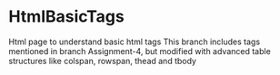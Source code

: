 # HtmlBasicTags
Html page to understand basic html tags
This branch includes tags mentioned in branch Assignment-4, but modified with advanced table structures like colspan, rowspan, thead and tbody

